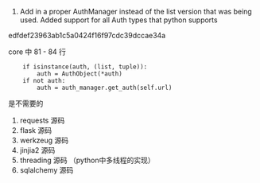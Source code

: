 1. Add in a proper AuthManager instead of the list version that was being used.
Added support for all Auth types that python supports


edfdef23963ab1c5a0424f16f97cdc39dccae34a


core 中 81 - 84 行

        if isinstance(auth, (list, tuple)):
            auth = AuthObject(*auth)
        if not auth:
            auth = auth_manager.get_auth(self.url)
是不需要的


1. requests 源码
2. flask 源码
3. werkzeug 源码
4. jinjia2 源码
5. threading 源码 （python中多线程的实现）
6. sqlalchemy 源码